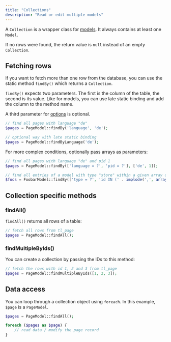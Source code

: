 ```yaml
---
title: "Collections"
description: "Read or edit multiple models"
---
```



A `Collection` is a wrapper class for [models](..). 
It always contains at least one `Model`. 

If no rows were found, the return value is `null` instead of an empty `Collection`.


## Fetching rows
If you want to fetch more than one row from the database, you can use the static method `findBy()` which returns a `Collection`.

`findBy()` expects two parameters. The first is the column of the table, the second is its value.
Like for models, you can use late static binding and add the column to the method name.

A third parameter for [options](../#configuration-options) is optional.

```php
// find all pages with language "de"
$pages = PageModel::findBy('language', 'de');

// optional way with late static binding
$pages = PageModel::findByLanguage('de');
```

For more complex conditions, optionally pass arrays as parameters:

```php
// find all pages with language "de" and pid 1
$pages = PageModel::findBy(['language = ?', 'pid = ?'], ['de', 1]);

// find all entries of a model with type "store" within a given array of ids
$foos = FoobarModel::findBy(['type = ?', 'id IN (' . implode(',', array_map('\intval', $ids)) . ')'], ['store']);
```

## Collection specific methods


### findAll()

`findAll()` returns all rows of a table:

```php
// fetch all rows from tl_page
$pages = PageModel::findAll();
```


### findMultipleByIds()
You can create a collection by passing the IDs to this method:

```php
// fetch the rows with id 1, 2 and 3 from tl_page
$pages = PageModel::findMultipleByIds([1, 2, 3]);
```


## Data access
You can loop through a collection object using `foreach`.
In this example, `$page` is a `PageModel`.

```php
$pages = PageModel::findAll();

foreach ($pages as $page) {
    // read data / modify the page record
}
```
